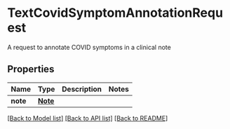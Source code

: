 # TextCovidSymptomAnnotationRequest

A request to annotate COVID symptoms in a clinical note
## Properties
Name | Type | Description | Notes
------------ | ------------- | ------------- | -------------
**note** | [**Note**](Note.md) |  | 

[[Back to Model list]](../README.md#documentation-for-models) [[Back to API list]](../README.md#documentation-for-api-endpoints) [[Back to README]](../README.md)


